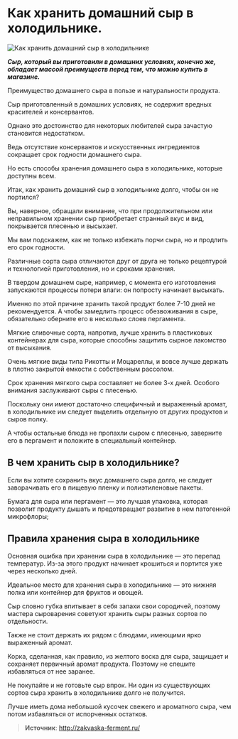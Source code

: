 # Как хранить домашний сыр в холодильнике.

![Как хранить домашний сыр в холодильнике](/images/Kulinar/Chesse/syr-v-xolodilnike.jpg 'Как хранить домашний сыр в холодильнике')

_**Сыр, который вы приготовили в домашних условиях, конечно же, обладает массой преимуществ перед тем, что можно купить в магазине.**_

Преимущество домашнего сыра в пользе и натуральности продукта.

Сыр приготовленный в домашних условиях, не содержит вредных красителей и консервантов.

Однако это достоинство для некоторых любителей сыра зачастую становится недостатком.

Ведь отсутствие консервантов и искусственных ингредиентов сокращает срок годности домашнего сыра.

Но есть способы  хранения домашнего сыра в холодильнике, которые доступны всем.

Итак, как хранить домашний сыр в холодильнике долго, чтобы он не портился?

Вы, наверное, обращали внимание, что при продолжительном или неправильном хранении сыр приобретает странный вкус и вид, покрывается плесенью и высыхает.

Мы вам подскажем, как  не только избежать порчи сыра, но и продлить его срок годности.

Различные сорта сыра отличаются друг от друга не только рецептурой и технологией приготовления, но и сроками хранения.

В твердом домашнем сыре, например, с момента его изготовления запускаются процессы потери влаги: он попросту начинает высыхать.

Именно по этой причине хранить такой продукт более 7-10 дней не рекомендуется. А чтобы замедлить процесс обезвоживания в сыре, обязательно оберните его в несколько слоев пергамента.

Мягкие сливочные сорта, напротив, лучше хранить в пластиковых контейнерах для сыра, которые способны защитить сырное лакомство от высыхания.

Очень мягкие виды типа Рикотты и Моцареллы, и вовсе лучше держать в плотно закрытой емкости с собственным рассолом.

Срок хранения мягкого сыра составляет не более 3-х дней. Особого внимания заслуживают сыры с плесенью.

Поскольку они имеют достаточно специфичный и выраженный аромат, в холодильнике им следует выделить отдельную от других продуктов и сыров полку.

А чтобы остальные блюда не пропахли сыром с плесенью, заверните его в пергамент и положите в специальный контейнер.

## В чем хранить сыр в холодильнике?

Если вы хотите сохранить вкус домашнего сыра долго, не следует заворачивать его в пищевую пленку и полиэтиленовые пакеты.

Бумага для сыра или пергамент — это лучшая упаковка, которая позволит продукту дышать и предотвращает развитие в нем патогенной микрофлоры;

## Правила хранения сыра в холодильнике

Основная ошибка при хранении сыра в холодильнике — это перепад температур. Из-за этого продукт начинает крошиться и портится уже через несколько дней.

Идеальное место для хранения сыра в холодильнике — это нижняя полка или контейнер для фруктов и овощей.

Сыр словно губка впитывает в себя запахи свои сородичей, поэтому мастера сыроварения советуют хранить сыры разных сортов по отдельности.

Также не стоит держать их рядом с блюдами, имеющими ярко выраженный аромат.

Корка, сделанная, как правило, из желтого воска для сыра, защищает и сохраняет первичный аромат продукта. Поэтому не спешите избавляться от нее заранее.

Не покупайте и не готовьте сыр впрок. Ни один из существующих сортов сыра хранить в холодильнике долго не получится.

Лучше иметь дома небольшой кусочек свежего и ароматного сыра, чем потом избавляться от испорченных остатков.

> **Источник**: http://zakvaska-ferment.ru/
